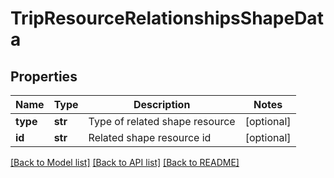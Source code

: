 # TripResourceRelationshipsShapeData

## Properties
Name | Type | Description | Notes
------------ | ------------- | ------------- | -------------
**type** | **str** | Type of related shape resource | [optional] 
**id** | **str** | Related shape resource id | [optional] 

[[Back to Model list]](../README.md#documentation-for-models) [[Back to API list]](../README.md#documentation-for-api-endpoints) [[Back to README]](../README.md)


